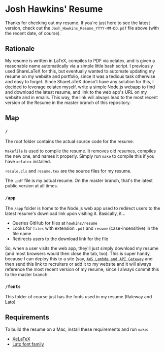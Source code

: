 # Josh Hawkins' Resume

Thanks for checking out my resume.
If you're just here to see the latest version, check out the `Josh_Hawkins_Resume_YYYY-MM-DD.pdf` file above (with the recent date, of course).

## Rationale

My resume is written in LaTeX, compiles to PDF via xelatex, and is given a reasonable name automatically via a simple little bash script.
I previously used ShareLaTeX for this, but eventually wanted to automate updating my resume on my website and portfolio, since it was a tedious task otherwise and easy to forget.
Since ShareLaTeX doesn't have any solution for this, I decided to leverage xelatex myself, write a simple Node.js webapp to find and download the latest resume, and link to the web app's URL on my website and in emails.
This way, the link will always lead to the most recent version of the Resume in the master branch of this repository.

## Map

### `/`

The root folder contains the actual source code for the resume.

`Makefile` is used to compile the resume. It removes old resumes, compiles the new one, and names it properly. Simply run `make` to compile this if you have `xelatex` installed.

`resule.cls` and `resume.tex` are the source files for my resume.

The `.pdf` file is my actual resume. On the master branch, that's the latest public version at all times.

### `/app`

The `/app` folder is home to the Node.js web app used to redirect users to the latest resume's download link upon visiting it. Basically, it...

- Queries GitHub for files at `hawkins/resume`
- Looks for `files` with extension `.pdf` and `resume` (case-insensitive) in the file name
- Redirects users to the download link for the file

So, when a user visits the web app, they'll just simply download my resume (and most browsers would then close the tab, too).
This is super handy, because I can deploy this to a site (say, [`AWS Lambda and API Gateway`](https://1qd9htvyo5.execute-api.us-east-1.amazonaws.com/default/hawkins-resume) and then send this link to recruiters or add it to my website and it will always reference the most recent version of my resume, since I always commit this to the master branch.

### `/fonts`

This folder of course just has the fonts used in my resume (Raleway and Lato)


## Requirements

To build the resume on a Mac, install these requirements and run `make`:

- [XeLaTeX](http://www.texts.io/support/0001/)
- [Lato font family](https://fonts.google.com/specimen/Lato?query=lato)
